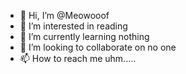 - 👋 Hi, I’m @Meowooof
- 👀 I’m interested in reading
- 🌱 I’m currently learning nothing 
- 💞️ I’m looking to collaborate on no one
- 📫 How to reach me uhm.....

<!---
Meowooof/Meowooof is a ✨ special ✨ repository because its `README.md` (this file) appears on your GitHub profile.
You can click the Preview link to take a look at your changes.
--->
